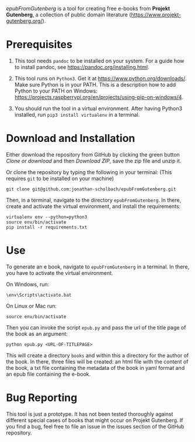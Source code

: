 _epubFromGutenberg_ is a tool for creating free e-books from __Projekt Gutenberg__, a collection of public domain literature (https://www.projekt-gutenberg.org/).

# Prerequisites

1. This tool needs `pandoc` to be installed on your system. For a guide how to install pandoc, see https://pandoc.org/installing.html.

2. This tool runs on `Python3`. Get it at https://www.python.org/downloads/. Make sure Python is in your PATH. This is a description how to add Python to your PATH on Windows: https://projects.raspberrypi.org/en/projects/using-pip-on-windows/4.

3. You should run the tool in a virtual environment. After having Python3 installed, run `pip3 install virtualenv` in a terminal. 

# Download and Installation

Either download the repository from GitHub by clicking the green button _Clone or download_ and then _Download ZIP_, save the zip file and unzip it.

Or clone the repository by typing the following in your terminal: (This requires `git` to be installed on your machine)

```
git clone git@github.com:jonathan-scholbach/epubFromGutenberg.git
```

Then, in a terminal, navigate to the directory `epubFromGutenberg`. In there, create and activate the virtual environment, and install the requirements:

```
virtualenv env --python=python3
source env/bin/activate
pip install -r requirements.txt
```

# Use

To generate an e book, navigate to `epubFromGutenberg` in a terminal. In there, you have to activate the virtual environment. 

On Windows, run:

```
\env\Scripts\activate.bat
```

On Linux or Mac run:
```
source env/bin/activate
```

Then you can invoke the script `epub.py` and pass the url of the title page of the book as an argument:
```
python epub.py <URL-OF-TITLEPAGE>
```

This will create a directory `books` and within this a directory for the author of the book. In there, three files will be created: an html file with the content of the book, a txt file containing the metadata of the book in yaml format and an epub file containing the e-book.


# Bug Reporting

This tool is just a prototype. It has not been tested thoroughly against different special cases of books that might occur on Projekt Gutenberg. If you find a bug, feel free to file an issue in the issues section of the GitHub repository.
